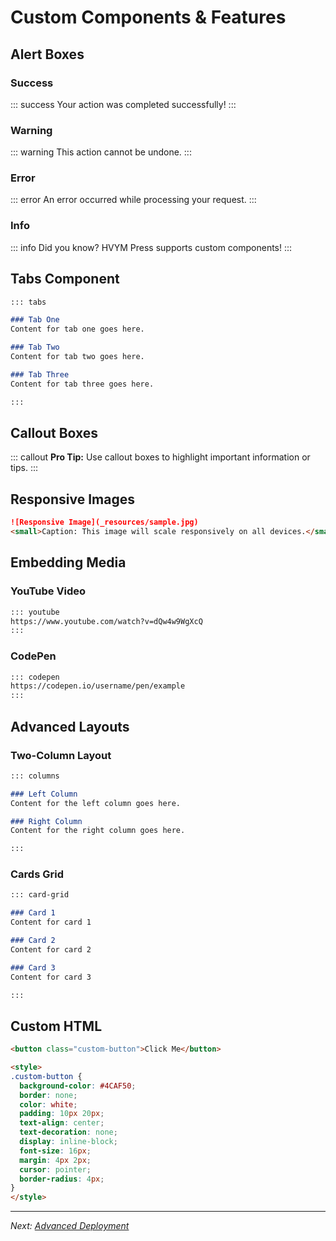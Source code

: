 # Custom Components & Features

## Alert Boxes

### Success
::: success
Your action was completed successfully!
:::

### Warning
::: warning
This action cannot be undone.
:::

### Error
::: error
An error occurred while processing your request.
:::

### Info
::: info
Did you know? HVYM Press supports custom components!
:::

## Tabs Component

```markdown
::: tabs

### Tab One
Content for tab one goes here.

### Tab Two
Content for tab two goes here.

### Tab Three
Content for tab three goes here.

:::
```

## Callout Boxes

::: callout
**Pro Tip:** Use callout boxes to highlight important information or tips.
:::

## Responsive Images

```markdown
![Responsive Image](_resources/sample.jpg)
<small>Caption: This image will scale responsively on all devices.</small>
```

## Embedding Media

### YouTube Video

```markdown
::: youtube
https://www.youtube.com/watch?v=dQw4w9WgXcQ
:::
```

### CodePen

```markdown
::: codepen
https://codepen.io/username/pen/example
:::
```

## Advanced Layouts

### Two-Column Layout

```markdown
::: columns

### Left Column
Content for the left column goes here.

### Right Column
Content for the right column goes here.

:::
```

### Cards Grid

```markdown
::: card-grid

### Card 1
Content for card 1

### Card 2
Content for card 2

### Card 3
Content for card 3

:::
```

## Custom HTML

```html
<button class="custom-button">Click Me</button>

<style>
.custom-button {
  background-color: #4CAF50;
  border: none;
  color: white;
  padding: 10px 20px;
  text-align: center;
  text-decoration: none;
  display: inline-block;
  font-size: 16px;
  margin: 4px 2px;
  cursor: pointer;
  border-radius: 4px;
}
</style>
```

---
*Next: [Advanced Deployment](page_b3.html)*
